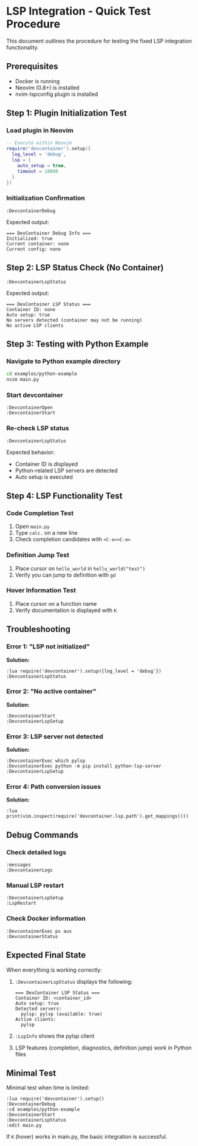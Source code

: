 # LSP Integration - Quick Test Procedure

This document outlines the procedure for testing the fixed LSP integration functionality.

## Prerequisites
- Docker is running
- Neovim (0.8+) is installed
- nvim-lspconfig plugin is installed

## Step 1: Plugin Initialization Test

### Load plugin in Neovim
```lua
-- Execute within Neovim
require('devcontainer').setup({
  log_level = 'debug',
  lsp = {
    auto_setup = true,
    timeout = 10000
  }
})
```

### Initialization Confirmation
```vim
:DevcontainerDebug
```

Expected output:
```
=== DevContainer Debug Info ===
Initialized: true
Current container: none
Current config: none
```

## Step 2: LSP Status Check (No Container)

```vim
:DevcontainerLspStatus
```

Expected output:
```
=== DevContainer LSP Status ===
Container ID: none
Auto setup: true
No servers detected (container may not be running)
No active LSP clients
```

## Step 3: Testing with Python Example

### Navigate to Python example directory
```bash
cd examples/python-example
nvim main.py
```

### Start devcontainer
```vim
:DevcontainerOpen
:DevcontainerStart
```

### Re-check LSP status
```vim
:DevcontainerLspStatus
```

Expected behavior:
- Container ID is displayed
- Python-related LSP servers are detected
- Auto setup is executed

## Step 4: LSP Functionality Test

### Code Completion Test
1. Open `main.py`
2. Type `calc.` on a new line
3. Check completion candidates with `<C-x><C-o>`

### Definition Jump Test
1. Place cursor on `hello_world` in `hello_world("test")`
2. Verify you can jump to definition with `gd`

### Hover Information Test
1. Place cursor on a function name
2. Verify documentation is displayed with `K`

## Troubleshooting

### Error 1: "LSP not initialized"
**Solution:**
```vim
:lua require('devcontainer').setup({log_level = 'debug'})
:DevcontainerLspStatus
```

### Error 2: "No active container"
**Solution:**
```vim
:DevcontainerStart
:DevcontainerLspSetup
```

### Error 3: LSP server not detected
**Solution:**
```vim
:DevcontainerExec which pylsp
:DevcontainerExec python -m pip install python-lsp-server
:DevcontainerLspSetup
```

### Error 4: Path conversion issues
**Solution:**
```vim
:lua print(vim.inspect(require('devcontainer.lsp.path').get_mappings()))
```

## Debug Commands

### Check detailed logs
```vim
:messages
:DevcontainerLogs
```

### Manual LSP restart
```vim
:DevcontainerLspSetup
:LspRestart
```

### Check Docker information
```vim
:DevcontainerExec ps aux
:DevcontainerStatus
```

## Expected Final State

When everything is working correctly:

1. `:DevcontainerLspStatus` displays the following:
   ```
   === DevContainer LSP Status ===
   Container ID: <container_id>
   Auto setup: true
   Detected servers:
     pylsp: pylsp (available: true)
   Active clients:
     pylsp
   ```

2. `:LspInfo` shows the pylsp client

3. LSP features (completion, diagnostics, definition jump) work in Python files

## Minimal Test

Minimal test when time is limited:

```vim
:lua require('devcontainer').setup()
:DevcontainerDebug
:cd examples/python-example
:DevcontainerStart
:DevcontainerLspStatus
:edit main.py
```

If `K` (hover) works in main.py, the basic integration is successful.
